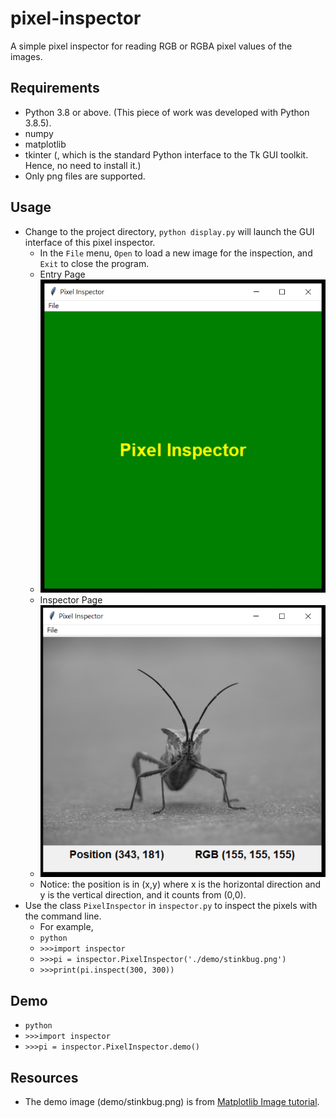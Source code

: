 # pixel-inspector

A simple pixel inspector for reading RGB or RGBA pixel values of the images.

## Requirements

* Python 3.8 or above. (This piece of work was developed with Python 3.8.5).
* numpy
* matplotlib
* tkinter (, which is the standard Python interface to the Tk GUI toolkit. Hence, no need to install it.)
* Only png files are supported.

## Usage

* Change to the project directory, `python display.py` will launch the GUI interface of this pixel inspector.
  * In the `File` menu, `Open` to load a new image for the inspection, and `Exit` to close the program.
  * Entry Page
  * ![Entry Page](./demo/gui_entry.png)
  * Inspector Page
  * ![Inspector Page](./demo/gui_inspector.png)
  * Notice: the position is in (x,y) where x is the horizontal direction and y is the vertical direction, and it counts from (0,0).
* Use the class `PixelInspector` in `inspector.py` to inspect the pixels with the command line.
  * For example,
  * `python`
  * `>>>import inspector`
  * `>>>pi = inspector.PixelInspector('./demo/stinkbug.png')`
  * `>>>print(pi.inspect(300, 300))`

## Demo

* `python`
* `>>>import inspector`
* `>>>pi = inspector.PixelInspector.demo()`

## Resources

* The demo image (demo/stinkbug.png) is from [Matplotlib Image tutorial](https://matplotlib.org/2.0.0/_images/stinkbug.png).
